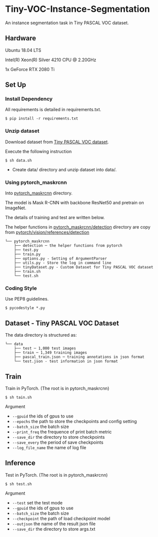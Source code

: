 # Tiny-VOC-Instance-Segmentation

An instance segmentation task in Tiny PASCAL VOC dataset.

## Hardware
Ubuntu 18.04 LTS

Intel(R) Xeon(R) Silver 4210 CPU @ 2.20GHz

1x GeForce RTX 2080 Ti

## Set Up
### Install Dependency
All requirements is detailed in requirements.txt.

    $ pip install -r requirements.txt

### Unzip dataset
Download dataset from [Tiny PASCAL VOC dataset](https://drive.google.com/drive/folders/1txQEFaxWd9iKBqZFN6fKD8U7alxOfLlo?usp=sharing).

Execute the following instruction
    
    $ sh data.sh

 - Create data/ directory and unzip dataset into data/.

### Using pytorch_maskrcnn

Into [pytorch_maskrcnn](/pytorch_maskrcnn) directory.

The model is Mask R-CNN with backbone ResNet50 and pretrain on ImageNet.

The details of training and test are written below.

The helper functions in [pytorch_maskrcnn/detection](/pytorch_maskrcnn/detection) directory are copy from [pytorch/vision/references/detection](https://github.com/pytorch/vision/tree/master/references/detection)

```
└── pytorch_maskrcnn
    ├── detection ─ the helper functions from pytorch
    ├── test.py
    ├── train.py
    ├── options.py - Setting of ArgumentParser
    ├── utils.py - Store the log in command line
    ├── tinyDataset.py - Custom Dataset for Tiny PASCAL VOC dataset
    ├── train.sh
    └── test.sh
```

### Coding Style
Use PEP8 guidelines.

    $ pycodestyle *.py

## Dataset - Tiny PASCAL VOC Dataset
The data directory is structured as:
```
└── data 
    ├── test ─ 1,000 test images
    ├── train ─ 1,349 training images
    ├── pascal_train.json ─ training annotations in json format
    └── test.json - test information in json format
```

## Train
Train in PyTorch. (The root is in pytorch_maskrcnn)

    $ sh tain.sh

Argument
 - `--gpuid` the ids of gpus to use
 - `--epochs` the path to store the checkpoints and config setting
 - `--batch_size` the batch size
 - `--print_freq` the frequence of print batch metric
 - `--save_dir` the directory to store checkpoints
 - `--save_every` the period of save checkpoints
 - `--log_file_name` the name of log file

## Inference
Test in PyTorch. (The root is in pytorch_maskrcnn)

    $ sh test.sh

Argument
 - `--test` set the test mode
 - `--gpuid` the ids of gpus to use
 - `--batch_size` the batch size
 - `--checkpoint` the path of load checkpoint model
 - `--outjson` the name of the result json file
 - `--save_dir` the directory to store args.txt